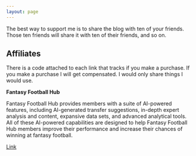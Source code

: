```yaml
---
layout: page
---
```


The best way to support me is to share the blog with ten of your friends. Those ten friends will share it with ten of their friends, and so on.

## Affiliates 

There is a code attached to each link that tracks if you make a purchase. If you make a purchase I will get compensated. I would only share things I would use.

**Fantasy Football Hub**

Fantasy Football Hub provides members with a suite of AI-powered features, including AI-generated transfer suggestions, in-depth expert analysis and content, expansive data sets, and advanced analytical tools. All of these AI-powered capabilities are designed to help Fantasy Football Hub members improve their performance and increase their chances of winning at fantasy football.
 
[Link](https://fantasyfootballhub.co.uk/join?via=tacticsjournal)


